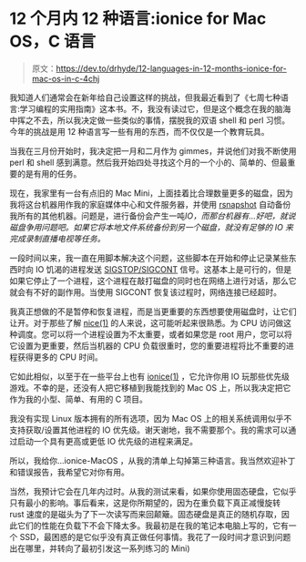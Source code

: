 # 12 个月内 12 种语言:ionice for Mac OS，C 语言

> 原文：<https://dev.to/drhyde/12-languages-in-12-months-ionice-for-mac-os-in-c-4chj>

我知道人们通常会在新年给自己设置这样的挑战，但我最近看到了《七周七种语言:学习编程的实用指南》这本书。不，我没有读过它，但是这个概念在我的脑海中挥之不去，所以我决定做一些类似的事情，摆脱我的双语 shell 和 perl 习惯。今年的挑战是用 12 种语言写一些有用的东西，而不仅仅是一个教育玩具。

当我在三月份开始时，我决定把一月和二月作为 gimmes，并说他们对我不断使用 perl 和 shell 感到满意。然后我开始四处寻找这个月的一个小的、简单的、但最重要的是有用的任务。

现在，我家里有一台有点旧的 Mac Mini，上面挂着比合理数量更多的磁盘，因为我将这台机器用作我的家庭媒体中心和文件服务器，并使用 [rsnapshot](https://github.com/rsnapshot/rsnapshot) 自动备份我所有的其他机器。问题是，进行备份会产生一吨*IO，而那台机器有...好吧，就说磁盘争用问题吧。如果它将本地文件系统备份到另一个磁盘，就没有足够的 IO 来完成录制直播电视等任务。*

一段时间以来，我一直在用脚本解决这个问题，这些脚本在开始和停止记录某些东西时向 IO 饥渴的进程发送 [SIGSTOP/SIGCONT](https://major.io/2009/06/15/two-great-signals-sigstop-and-sigcont/) 信号。这基本上是可行的，但是如果它停止了一个进程，这个进程在敲打磁盘的同时也在网络上进行对话，那么它就会有不好的副作用。当使用 SIGCONT 恢复该过程时，网络连接已经超时。

我真正想做的不是暂停和恢复进程，而是当更重要的东西想要使用磁盘时，让它们让开。对于那些了解 [nice(1)](https://linux.die.net/man/1/nice) 的人来说，这可能听起来很熟悉。为 CPU 访问做这种调度。您可以将一个进程设置为不太重要，或者如果您是 root 用户，您可以将它设置为更重要，然后当机器的 CPU 负载很重时，您的重要进程将比不重要的进程获得更多的 CPU 时间。

它如此相似，以至于在一些平台上也有 [ionice(1)](https://linux.die.net/man/1/ionice) ，它允许你用 IO 玩那些优先级游戏。不幸的是，还没有人把它移植到我能找到的 Mac OS 上，所以我决定把它作为我的小型、简单、有用的 C 项目。

我没有实现 Linux 版本拥有的所有选项，因为 Mac OS 上的相关系统调用似乎不支持获取/设置其他进程的 IO 优先级。谢天谢地，我不需要那个。我的需求可以通过启动一个具有更高或更低 IO 优先级的进程来满足。

所以，我给你...ionice-MacOS ，从我的清单上勾掉第三种语言。我当然欢迎补丁和错误报告，我希望它对你有用。

当然，我预计它会在几年内过时。从我的测试来看，如果你使用固态硬盘，它似乎只有最小的影响。事后看来，这是你所期望的，因为在重负载下真正减慢旋转 rust 速度的是磁头为了下一次读写而来回颠簸。固态硬盘是真正的随机存取，因此它们的性能在负载下不会下降太多。我最初是在我的笔记本电脑上写的，它有一个 SSD，最困惑的是它似乎没有真正做任何事情。我花了一段时间才意识到问题出在哪里，并转向了最初引发这一系列练习的 Mini)